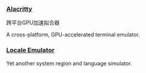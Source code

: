 ### [Alacritty](https://github.com/jwilm/alacritty)

跨平台GPU加速拟合器

A cross-platform, GPU-accelerated terminal emulator.

### [Locale Emulator](http://xupefei.github.io/Locale-Emulator/)

Yet another system region and language simulator.

